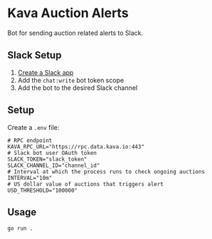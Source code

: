 # Kava Auction Alerts

Bot for sending auction related alerts to Slack.

## Slack Setup

1. [Create a Slack app](https://api.slack.com/apps/new)
2. Add the `chat:write` bot token scope
3. Add the bot to the desired Slack channel

## Setup

Create a `.env` file:

```
# RPC endpoint
KAVA_RPC_URL="https://rpc.data.kava.io:443"
# Slack bot user OAuth token
SLACK_TOKEN="slack_token"
SLACK_CHANNEL_ID="channel_id"
# Interval at which the process runs to check ongoing auctions
INTERVAL="10m"
# US dollar value of auctions that triggers alert
USD_THRESHOLD="100000"
```

## Usage

```
go run .
```
